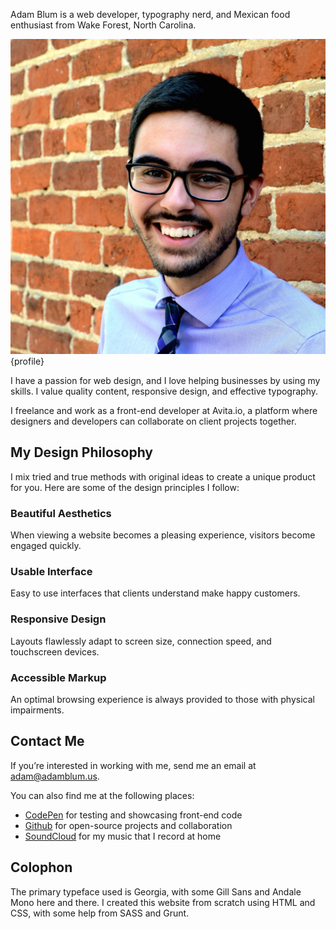 Adam Blum is a web developer, typography nerd, and Mexican food enthusiast from Wake Forest, North Carolina.

![Courtesy of Krista Gilbert](assets/image/me/profile-brick-1.jpg){profile}

I have a passion for web design, and I love helping businesses by using my skills. I value quality content, responsive design, and effective typography.

I freelance and work as a front-end developer at Avita.io, a platform where designers and developers can collaborate on client projects together.

## My Design Philosophy
I mix tried and true methods with original ideas to create a unique product for you. Here are some of the design principles I follow:

### Beautiful Aesthetics
When viewing a website becomes a pleasing experience, visitors become engaged quickly.

### Usable Interface
Easy to use interfaces that clients understand make happy customers.

### Responsive Design
Layouts flawlessly adapt to screen size, connection speed, and touchscreen devices.

### Accessible Markup
An optimal browsing experience is always provided to those with physical impairments.

## Contact Me
If you’re interested in working with me, send me an email at adam@adamblum.us.

You can also find me at the following places:

* [CodePen](http://codepen.io/AdamBlum/) for testing and showcasing front-end code
* [Github](https://github.com/AdamBlumWeb) for open-source projects and collaboration
* [SoundCloud](https://soundcloud.com/adamblummusic) for my music that I record at home

## Colophon
The primary typeface used is Georgia, with some Gill Sans and Andale Mono here and there. I created this website from scratch using HTML and CSS, with some help from SASS and Grunt.

